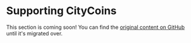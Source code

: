 # Supporting CityCoins

This section is coming soon! You can find the [original content on GitHub](https://github.com/citycoins/integrations) until it's migrated over.
